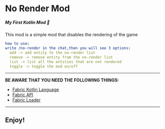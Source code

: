 # No Render Mod
##### My First Kotlin Mod 🎉
This mod is a simple mod that disables the rendering of the game
```yml
how to use:
write /no-render in the chat,then you will see 3 options:
  add -> add entity to the no-render list
  remove -> remove entity from the no-render list
  list -> list all the entities that are not rendered
  toggle -> toggle the mod on/off
```
---------------------
**BE AWARE THAT YOU NEED THE FOLLOWING THINGS:**
- [Fabric Kotlin Language](https://www.modrinth.com/mod/fabric-language-kotlin)
- [Fabric API](https://www.modrinth.com/mod/fabric-api)
- [Fabric Loader](https://fabricmc.net/use/)
----------
## Enjoy!
